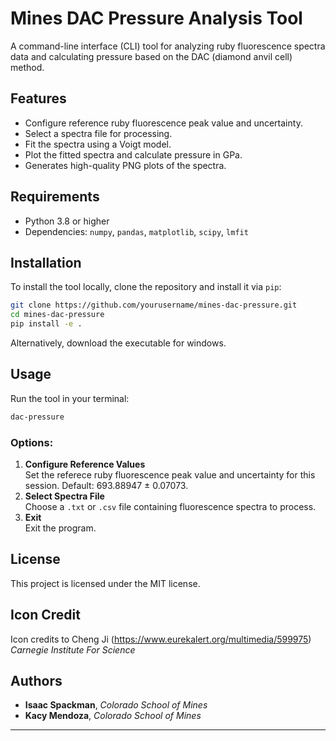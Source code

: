 # Mines DAC Pressure Analysis Tool

A command-line interface (CLI) tool for analyzing ruby fluorescence spectra data and calculating pressure based on the DAC (diamond anvil cell) method.

## Features

- Configure reference ruby fluorescence peak value and uncertainty.
- Select a spectra file for processing.
- Fit the spectra using a Voigt model.
- Plot the fitted spectra and calculate pressure in GPa.
- Generates high-quality PNG plots of the spectra.

## Requirements

- Python 3.8 or higher
- Dependencies: `numpy`, `pandas`, `matplotlib`, `scipy`, `lmfit`

## Installation

To install the tool locally, clone the repository and install it via `pip`:

```bash
git clone https://github.com/yourusername/mines-dac-pressure.git
cd mines-dac-pressure
pip install -e .
``` 
Alternatively, download the executable for windows.  
  
## Usage  
  
Run the tool in your terminal:
```bash 
dac-pressure
```
 ### Options:
 1) **Configure Reference Values**  
 Set the referece ruby fluorescence peak value and uncertainty for this session. Default: 693.88947 ± 0.07073.  
 2) **Select Spectra File**  
 Choose a `.txt` or `.csv` file containing fluorescence spectra to process.  
 3) **Exit**  
 Exit the program.  
   
## License  
This project is licensed under the MIT license.  

## Icon Credit  
Icon credits to Cheng Ji (https://www.eurekalert.org/multimedia/599975) *Carnegie Institute For Science*  

## Authors  
* **Isaac Spackman**, *Colorado School of Mines*
* **Kacy Mendoza**, *Colorado School of Mines*  
---